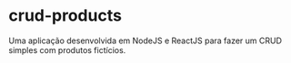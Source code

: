 # crud-products
Uma aplicação desenvolvida em NodeJS e ReactJS para fazer um CRUD simples com produtos fictícios.
